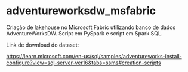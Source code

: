 # adventureworksdw_msfabric

Criação de lakehouse no Microsoft Fabric utilizando banco de dados AdventureWorksDW. Script em PySpark e script em Spark SQL.

Link de download do dataset:

https://learn.microsoft.com/en-us/sql/samples/adventureworks-install-configure?view=sql-server-ver16&tabs=ssms#creation-scripts
